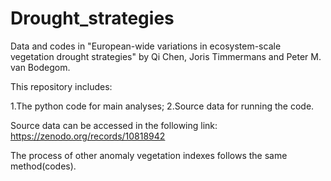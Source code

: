 # Drought_strategies
Data and codes in "European-wide variations in ecosystem-scale vegetation drought strategies" by Qi Chen, Joris Timmermans and Peter M. van Bodegom.

This repository includes:

1.The python code for main analyses;
2.Source data for running the code.

Source data can be accessed in the following link:
https://zenodo.org/records/10818942

The process of other anomaly vegetation indexes follows the same method(codes).
